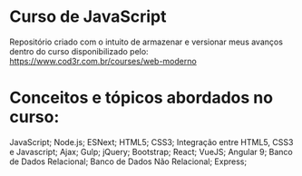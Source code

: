 # Curso de JavaScript

Repositório criado com o intuito de armazenar e versionar meus avanços dentro do curso disponibilizado pelo:
https://www.cod3r.com.br/courses/web-moderno

# Conceitos e tópicos abordados no curso:
JavaScript;
Node.js;
ESNext;
HTML5;
CSS3;
Integração entre HTML5, CSS3 e Javascript;
Ajax;
Gulp;
jQuery;
Bootstrap;
React;
VueJS;
Angular 9;
Banco de Dados Relacional;
Banco de Dados Não Relacional;
Express;
